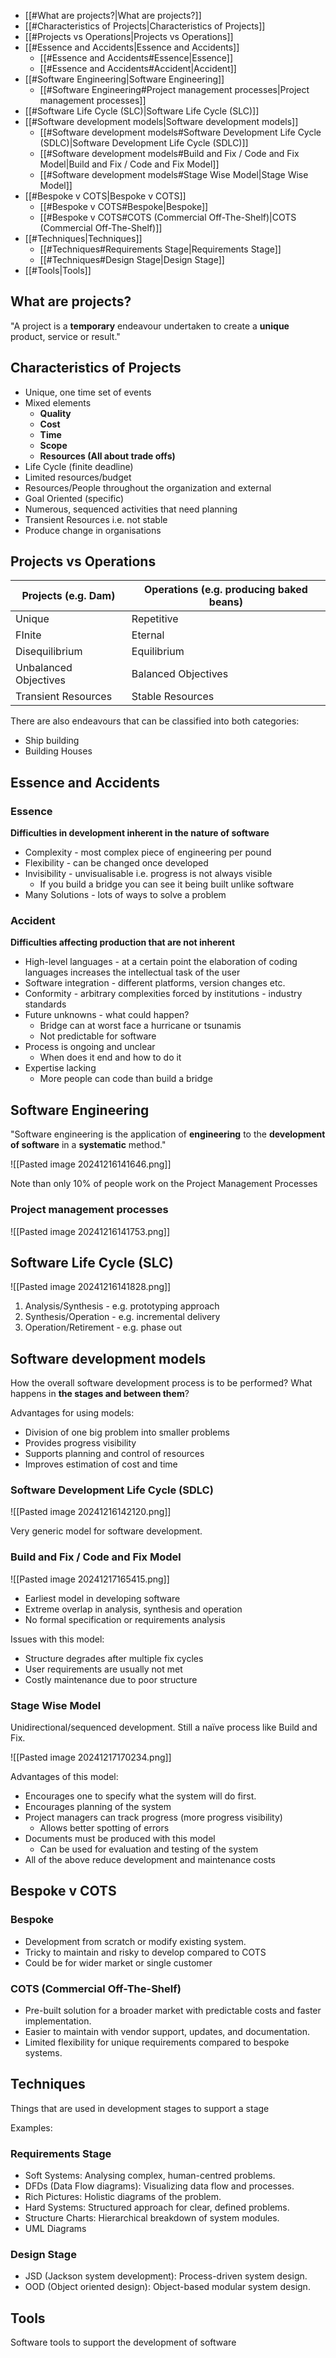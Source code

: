 
- [[#What are projects?|What are projects?]]
- [[#Characteristics of Projects|Characteristics of Projects]]
- [[#Projects vs Operations|Projects vs Operations]]
- [[#Essence and Accidents|Essence and Accidents]]
	- [[#Essence and Accidents#Essence|Essence]]
	- [[#Essence and Accidents#Accident|Accident]]
- [[#Software Engineering|Software Engineering]]
	- [[#Software Engineering#Project management processes|Project management processes]]
- [[#Software Life Cycle (SLC)|Software Life Cycle (SLC)]]
- [[#Software development models|Software development models]]
	- [[#Software development models#Software Development Life Cycle (SDLC)|Software Development Life Cycle (SDLC)]]
	- [[#Software development models#Build and Fix / Code and Fix Model|Build and Fix / Code and Fix Model]]
	- [[#Software development models#Stage Wise Model|Stage Wise Model]]
- [[#Bespoke v COTS|Bespoke v COTS]]
	- [[#Bespoke v COTS#Bespoke|Bespoke]]
	- [[#Bespoke v COTS#COTS (Commercial Off-The-Shelf)|COTS (Commercial Off-The-Shelf)]]
- [[#Techniques|Techniques]]
	- [[#Techniques#Requirements Stage|Requirements Stage]]
	- [[#Techniques#Design Stage|Design Stage]]
- [[#Tools|Tools]]


## What are projects?

"A project is a **temporary** endeavour undertaken to create a **unique** product, service or result."
## Characteristics of Projects

- Unique, one time set of events
- Mixed elements
	- **Quality**
	- **Cost**
	- **Time**
	- **Scope**
	- **Resources (All about trade offs)**
- Life Cycle (finite deadline)
- Limited resources/budget
- Resources/People throughout the organization and external
- Goal Oriented (specific)
- Numerous, sequenced activities that need planning
- Transient Resources i.e. not stable
- Produce change in organisations

## Projects vs Operations

| **Projects** (e.g. Dam) | **Operations** (e.g. producing baked beans) |
| ----------------------- | ------------------------------------------- |
| Unique                  | Repetitive                                  |
| FInite                  | Eternal                                     |
| Disequilibrium          | Equilibrium                                 |
| Unbalanced Objectives   | Balanced Objectives                         |
| Transient Resources     | Stable Resources                            |

There are also endeavours that can be classified into both categories:

- Ship building
- Building Houses

## Essence and Accidents

### Essence

**Difficulties in development inherent in the nature of software**

- Complexity - most complex piece of engineering per pound
- Flexibility - can be changed once developed
- Invisibility - unvisualisable i.e. progress is not always visible
	- If you build a bridge you can see it being built unlike software
- Many Solutions - lots of ways to solve a problem

### Accident 

**Difficulties affecting production that are not inherent**

- High-level languages - at a certain point the elaboration of coding languages increases the intellectual task of the user
- Software integration - different platforms, version changes etc.
- Conformity - arbitrary complexities forced by institutions - industry standards
- Future unknowns - what could happen?
	- Bridge can at worst face a hurricane or tsunamis
	- Not predictable for software
- Process is ongoing and unclear
	- When does it end and how to do it
- Expertise lacking 
	- More people can code than build a bridge

## Software Engineering

"Software engineering is the application of **engineering**
to the **development of software** in a **systematic** method."

![[Pasted image 20241216141646.png]]

Note than only 10% of people work on the Project Management Processes

### Project management processes

![[Pasted image 20241216141753.png]]

## Software Life Cycle (SLC)

![[Pasted image 20241216141828.png]]

1. Analysis/Synthesis - e.g. prototyping approach
2. Synthesis/Operation - e.g. incremental delivery
3. Operation/Retirement - e.g. phase out

## Software development models

How the overall software development process is to be performed? What happens in **the stages and between them**?

Advantages for using models:

- Division of one big problem into smaller problems
- Provides progress visibility
- Supports planning and control of resources
- Improves estimation of cost and time

### Software Development Life Cycle (SDLC)

![[Pasted image 20241216142120.png]]

Very generic model for software development. 

### Build and Fix / Code and Fix Model

![[Pasted image 20241217165415.png]]

- Earliest model in developing software
- Extreme overlap in analysis, synthesis and operation
- No formal specification or requirements analysis

Issues with this model:

- Structure degrades after multiple fix cycles
- User requirements are usually not met
- Costly maintenance due to poor structure

### Stage Wise Model

Unidirectional/sequenced development. Still a naïve process like Build and Fix.

![[Pasted image 20241217170234.png]]

Advantages of this model:

- Encourages one to specify what the system will do first.
- Encourages planning of the system
- Project managers can track progress (more progress visibility)
	- Allows better spotting of errors
- Documents must be produced with this model
	- Can be used for evaluation and testing of the system
- All of the above reduce development and maintenance costs

## Bespoke v COTS

### Bespoke

- Development from scratch or modify existing system.
- Tricky to maintain and risky to develop compared to COTS
- Could be for wider market or single customer

### COTS (Commercial Off-The-Shelf)

- Pre-built solution for a broader market with predictable costs and faster implementation.
- Easier to maintain with vendor support, updates, and documentation.
- Limited flexibility for unique requirements compared to bespoke systems.

## Techniques

Things that are used in development stages to support a stage

Examples:
### Requirements Stage

- Soft Systems: Analysing complex, human-centred problems.
- DFDs (Data Flow diagrams): Visualizing data flow and processes.
- Rich Pictures: Holistic diagrams of the problem.
- Hard Systems: Structured approach for clear, defined problems.
- Structure Charts: Hierarchical breakdown of system modules.
- UML Diagrams

### Design Stage

- JSD (Jackson system development): Process-driven system design.
- OOD (Object oriented design): Object-based modular system design.

## Tools

Software tools to support the development of software

